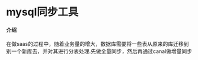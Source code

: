# mysql同步工具

#### 介绍
在做saas的过程中，随着业务量的增大，数据库需要将一些表从原来的库迁移到别一个新库去，并对其进行分表处理.先做全量同步，然后再通过canal做增量同步


